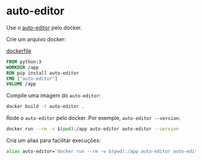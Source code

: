 # auto-editor
Use o [auto-editor](https://github.com/WyattBlue/auto-editor) pelo docker.

Crie um arquivo docker:

[dockerfile](./dockerfile)
```dockerfile
FROM python:3
WORKDIR /app
RUN pip install auto-editor
CMD ["auto-editor"]
VOLUME /app
```

Compile uma imagem do `auto-editor`:
```sh
docker build -t auto-editor .
```

Rode o `auto-editor` pelo docker. Por exemple, `auto-editor --version`: 
```sh
docker run --rm -v $(pwd):/app auto-editor auto-editor --version
```

Cria um alias para facilitar execuções:
```sh
alias auto-editor='docker run --rm -v $(pwd):/app auto-editor auto-editor --no-open'
```